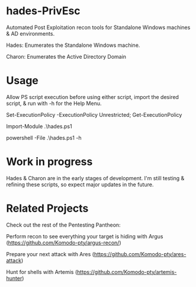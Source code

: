# hades-PrivEsc
Automated Post Exploitation recon tools for Standalone Windows machines &amp; AD environments.

Hades: Enumerates the Standalone Windows machine.

Charon: Enumerates the Active Directory Domain

# Usage
Allow PS script execution before using either script, import the desired script, & run with -h for the Help Menu.

Set-ExecutionPolicy -ExecutionPolicy Unrestricted; Get-ExecutionPolicy

Import-Module .\hades.ps1

powershell -File .\hades.ps1 -h

# Work in progress
Hades & Charon are in the early stages of development. I'm still testing & refining these scripts, so expect major updates in the future.

# Related Projects
Check out the rest of the Pentesting Pantheon:

Perform recon to see everything your target is hiding with Argus (https://github.com/Komodo-pty/argus-recon/)

Prepare your next attack with Ares (https://github.com/Komodo-pty/ares-attack)

Hunt for shells with Artemis (https://github.com/Komodo-pty/artemis-hunter)
